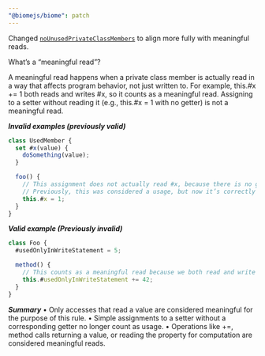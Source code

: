 ```yaml
---
"@biomejs/biome": patch
---
```


Changed [`noUnusedPrivateClassMembers`](https://biomejs.dev/linter/rules/no-unused-private-class-members/) to align more fully with meaningful reads.

What’s a “meaningful read”?

A meaningful read happens when a private class member is actually read in a way that affects program behavior, not just written to.
For example, this.#x += 1 both reads and writes #x, so it counts as a meaningful read.
Assigning to a setter without reading it (e.g., this.#x = 1 with no getter) is not a meaningful read.

***Invalid examples (previously valid)***

```ts
class UsedMember {
  set #x(value) {
    doSomething(value);
  }

  foo() {
    // This assignment does not actually read #x, because there is no getter.
    // Previously, this was considered a usage, but now it’s correctly flagged.
    this.#x = 1;
  }
}
```

***Valid example (Previously invalid)***

```js
class Foo {
  #usedOnlyInWriteStatement = 5;

  method() {
    // This counts as a meaningful read because we both read and write the value.
    this.#usedOnlyInWriteStatement += 42;
  }
}
```

***Summary***
•	Only accesses that read a value are considered meaningful for the purpose of this rule.
•	Simple assignments to a setter without a corresponding getter no longer count as usage.
•	Operations like +=, method calls returning a value, or reading the property for computation are considered meaningful reads.
